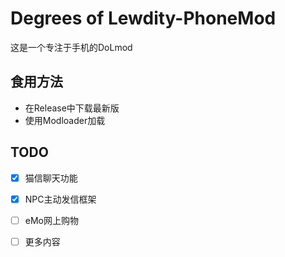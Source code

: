# Degrees of Lewdity-PhoneMod

这是一个专注于手机的DoLmod

## 食用方法
- 在Release中下载最新版
- 使用Modloader加载

## TODO
- [x] 猫信聊天功能
- [x] NPC主动发信框架
- [ ] eMo网上购物
- [ ] 更多内容

